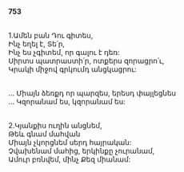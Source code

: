 **753**

\
1.Ամեն բան Դու գիտես,\
Ինչ եղել է, Տե՛ր,\
Ինչ ես չգիտեմ, որ գալու է դեռ:\
Սիրտս պատրաստի՛ր, ոտքերս զորացրո՛ւ,\
Կրակի միջով գրկումդ անցկացրու:

\
 ... Միայն ձեռքդ որ պարզես, երեսդ փայլեցնես\
 ... Կզորանամ ես, կզորանամ ես:

\
2.Կյանքիս ուղին անցնեմ,\
Թեև գնամ մահվան\
Միայն չկորցնեմ սերդ հայրական:\
Չվախենամ մահից, երկինքը չուրանամ,\
Ամուր բռնվեմ, մինչ Քեզ միանամ:

